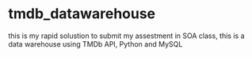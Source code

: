 # tmdb_datawarehouse
this is my rapid solustion to submit my assestment in SOA class, this is a data warehouse using TMDb API, Python and MySQL
